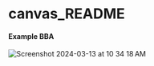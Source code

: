 # canvas_README

#### Example BBA

![Screenshot 2024-03-13 at 10 34 18 AM](https://github.com/jstonge/canvas_README/assets/35715881/14f7e343-f73d-4b4f-85e9-75676e2ac225)
